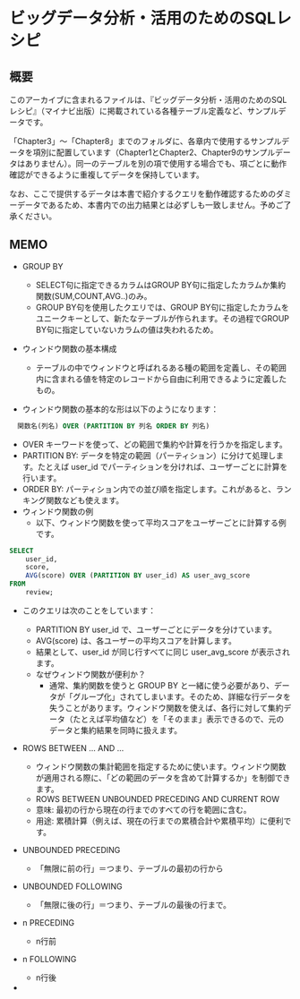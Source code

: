 # ビッグデータ分析・活用のためのSQLレシピ

## 概要

このアーカイブに含まれるファイルは、『ビッグデータ分析・活用のためのSQLレシピ』（マイナビ出版）に掲載されている各種テーブル定義など、サンプルデータです。

「Chapter3」〜「Chapter8」までのフォルダに、各章内で使用するサンプルデータを項別に配置しています（Chapter1とChapter2、Chapter9のサンプルデータはありません）。同一のテーブルを別の項で使用する場合でも、項ごとに動作確認ができるように重複してデータを保持しています。

なお、ここで提供するデータは本書で紹介するクエリを動作確認するためのダミーデータであるため、本書内での出力結果とは必ずしも一致しません。予めご了承ください。

## MEMO

- GROUP BY
  - SELECT句に指定できるカラムはGROUP BY句に指定したカラムか集約関数(SUM,COUNT,AVG..)のみ。
  - GROUP BY句を使用したクエリでは、GROUP BY句に指定したカラムをユニークキーとして、新たなテーブルが作られます。その過程でGROUP BY句に指定していないカラムの値は失われるため。

- ウィンドウ関数の基本構成
  - テーブルの中でウィンドウと呼ばれるある種の範囲を定義し、その範囲内に含まれる値を特定のレコードから自由に利用できるように定義したもの。
- ウィンドウ関数の基本的な形は以下のようになります：

```sql
  関数名(列名) OVER (PARTITION BY 列名 ORDER BY 列名)
```

- OVER キーワードを使って、どの範囲で集約や計算を行うかを指定します。
- PARTITION BY: データを特定の範囲（パーティション）に分けて処理します。たとえば user_id でパーティションを分ければ、ユーザーごとに計算を行います。
- ORDER BY: パーティション内での並び順を指定します。これがあると、ランキング関数なども使えます。
- ウィンドウ関数の例
  - 以下、ウィンドウ関数を使って平均スコアをユーザーごとに計算する例です。

```sql
SELECT
    user_id,
    score,
    AVG(score) OVER (PARTITION BY user_id) AS user_avg_score
FROM
    review;
```

- このクエリは次のことをしています：
  - PARTITION BY user_id で、ユーザーごとにデータを分けています。
  - AVG(score) は、各ユーザーの平均スコアを計算します。
  - 結果として、user_id が同じ行すべてに同じ user_avg_score が表示されます。
  - なぜウィンドウ関数が便利か？
    - 通常、集約関数を使うと GROUP BY と一緒に使う必要があり、データが「グループ化」されてしまいます。そのため、詳細な行データを失うことがあります。ウィンドウ関数を使えば、各行に対して集約データ（たとえば平均値など）を「そのまま」表示できるので、元のデータと集約結果を同時に扱えます。

- ROWS BETWEEN ... AND ...
  - ウィンドウ関数の集計範囲を指定するために使います。ウィンドウ関数が適用される際に、「どの範囲のデータを含めて計算するか」を制御できます。
  - ROWS BETWEEN UNBOUNDED PRECEDING AND CURRENT ROW
  - 意味: 最初の行から現在の行までのすべての行を範囲に含む。
  - 用途: 累積計算（例えば、現在の行までの累積合計や累積平均）に便利です。
- UNBOUNDED PRECEDING
  - 「無限に前の行」＝つまり、テーブルの最初の行から
- UNBOUNDED FOLLOWING
  - 「無限に後の行」＝つまり、テーブルの最後の行まで。
- n PRECEDING
  - n行前
- n FOLLOWING
  - n行後
- 
